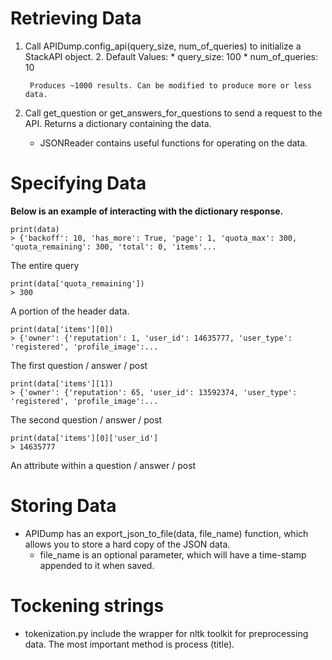 # Retrieving Data

1. Call APIDump.config_api(query_size, num_of_queries) to initialize a StackAPI object.
    2.  Default Values:
        * query_size: 100
        * num_of_queries: 10
        
        Produces ~1000 results. Can be modified to produce more or less data.
        
2. Call get_question or get_answers_for_questions to send a request to the API. 
Returns a dictionary containing the data.
    * JSONReader contains useful functions for operating on the data.
    
# Specifying Data
    
**Below is an example of interacting with the dictionary response.**


    print(data)
    > {'backoff': 10, 'has_more': True, 'page': 1, 'quota_max': 300, 'quota_remaining': 300, 'total': 0, 'items'...
The entire query

    print(data['quota_remaining'])
    > 300
A portion of the header data.

    print(data['items'][0])
    > {'owner': {'reputation': 1, 'user_id': 14635777, 'user_type': 'registered', 'profile_image':...
The first question / answer / post

    print(data['items'][1])
    > {'owner': {'reputation': 65, 'user_id': 13592374, 'user_type': 'registered', 'profile_image':...

The second question / answer / post

    print(data['items'][0]['user_id']
    > 14635777
    
An attribute within a question / answer / post

# Storing Data
* APIDump has an export_json_to_file(data, file_name) function, which allows you to store a hard copy of the JSON data.
    * file_name is an optional parameter, which will have a time-stamp appended to it when saved.
    
# Tockening strings
* tokenization.py include the wrapper for nltk toolkit for preprocessing data. The most important method is process (title).
